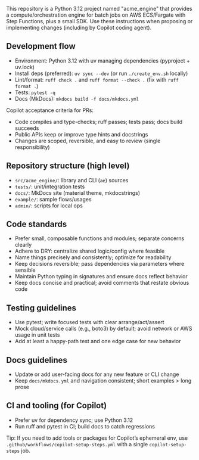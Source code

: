 This repository is a Python 3.12 project named "acme_engine" that provides a compute/orchestration engine for batch jobs on AWS ECS/Fargate with Step Functions, plus a small SDK. Use these instructions when proposing or implementing changes (including by Copilot coding agent).

## Development flow

- Environment: Python 3.12 with uv managing dependencies (pyproject + uv.lock)
- Install deps (preferred): `uv sync --dev` (or run `./create_env.sh` locally)
- Lint/format: `ruff check .` and `ruff format --check .` (fix with `ruff format .`)
- Tests: `pytest -q`
- Docs (MkDocs): `mkdocs build -f docs/mkdocs.yml`

Copilot acceptance criteria for PRs:
- Code compiles and type-checks; ruff passes; tests pass; docs build succeeds
- Public APIs keep or improve type hints and docstrings
- Changes are scoped, reversible, and easy to review (single responsibility)

## Repository structure (high level)
- `src/acme_engine/`: library and CLI (`ae`) sources
- `tests/`: unit/integration tests
- `docs/`: MkDocs site (material theme, mkdocstrings)
- `example/`: sample flows/usages
- `admin/`: scripts for local ops

## Code standards
- Prefer small, composable functions and modules; separate concerns clearly
- Adhere to DRY: centralize shared logic/config where feasible
- Name things precisely and consistently; optimize for readability
- Keep decisions reversible; pass dependencies via parameters where sensible
- Maintain Python typing in signatures and ensure docs reflect behavior
- Keep docs concise and practical; avoid comments that restate obvious code

## Testing guidelines
- Use pytest; write focused tests with clear arrange/act/assert
- Mock cloud/service calls (e.g., boto3) by default; avoid network or AWS usage in unit tests
- Add at least a happy-path test and one edge case for new behavior

## Docs guidelines
- Update or add user-facing docs for any new feature or CLI change
- Keep `docs/mkdocs.yml` and navigation consistent; short examples > long prose

## CI and tooling (for Copilot)
- Prefer uv for dependency sync; use Python 3.12
- Run ruff and pytest in CI; build docs to catch regressions

Tip: If you need to add tools or packages for Copilot’s ephemeral env, use `.github/workflows/copilot-setup-steps.yml` with a single `copilot-setup-steps` job.